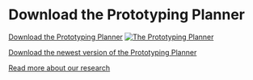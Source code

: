 # Download the Prototyping Planner

[Download the Prototyping Planner](prototypingplanner.github.io/PrototypingPlanner_V2.pdf)
[![The Prototyping Planner](prototypingplanner.github.io/ppV2.jpg)](prototypingplanner.github.io/PrototypingPlanner_V2.pdf)


[Download the newest version of the Prototyping Planner](prototypingplanner.github.io/PrototypingPlanner_V4.pdf)

[Read more about our research](prototypingplanner.github.io)
